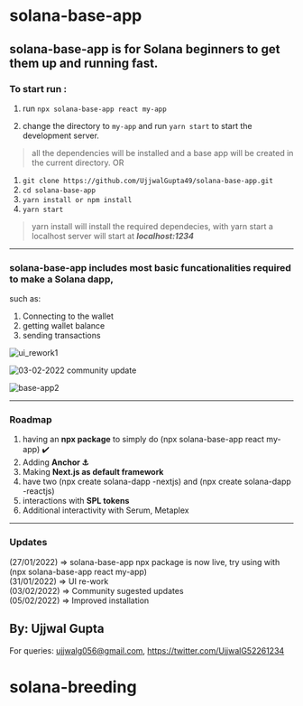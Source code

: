 # solana-base-app

## solana-base-app is for Solana beginners to get them up and running fast.

### To start run :
1) run `npx solana-base-app react my-app` 

2) change the directory to `my-app` and run `yarn start` to start the development server. 

> all the dependencies will be installed and a base app will be created in the current directory.
OR
1) `git clone https://github.com/UjjwalGupta49/solana-base-app.git`
2) `cd solana-base-app`
3) `yarn install or npm install`
4) `yarn start`
> yarn install will install the required dependecies,
> with yarn start a localhost server will start at ***localhost:1234***

--------------------
### solana-base-app includes most basic funcationalities required to make a Solana dapp,
such as:
1) Connecting to the wallet
2) getting wallet balance
3) sending transactions


![ui_rework1](https://user-images.githubusercontent.com/83765858/151718221-eeccc836-4038-43a3-9ee6-686a9c41594c.png)

![03-02-2022 community update](https://user-images.githubusercontent.com/83765858/152333261-6fa6f542-1efb-47b2-beed-9b76c3dfc8b3.png)

![base-app2](https://user-images.githubusercontent.com/83765858/150945501-4df79f47-76b1-414b-ad58-f7f50c38f2e8.png)

--------------------

### Roadmap
1) having an **npx package** to simply do (npx solana-base-app react my-app) ✔️
2) Adding **Anchor ⚓**
3) Making **Next.js as default framework**
4) have two (npx create solana-dapp -nextjs) and (npx create solana-dapp -reactjs)
5) interactions with **SPL tokens**
6) Additional interactivity with Serum, Metaplex
--------------------

### Updates
(27/01/2022) => solana-base-app npx package is now live, try using with (npx solana-base-app react my-app)<br/>
(31/01/2022) => UI re-work<br/>
(03/02/2022) => Community sugested updates<br/>
(05/02/2022) => Improved installation<br/>
## By: Ujjwal Gupta
For queries: ujjwalg056@gmail.com, 
https://twitter.com/UjjwalG52261234
# solana-breeding
